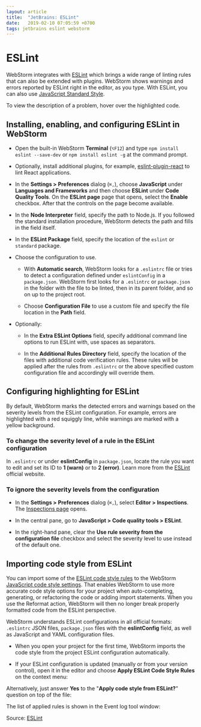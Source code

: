 ```yaml
---
layout: article
title:  "JetBrains: ESLint"
date:   2019-02-10 07:05:59 +0700
tags: jetbrains eslint webstorm
---
```


# ESLint

WebStorm integrates with [ESLint](http://eslint.org/) which brings a wide range of linting rules that can also be extended with plugins. WebStorm shows warnings and errors reported by ESLint right in the editor, as you type. With ESLint, you can also use [JavaScript Standard Style](https://standardjs.com/).

To view the description of a problem, hover over the highlighted code.

## Installing, enabling, and configuring ESLint in WebStorm

- Open the built-in WebStorm **Terminal** (`⌥F12`) and type `npm install eslint --save-dev` or `npm install eslint -g` at the command prompt.

- Optionally, install additional plugins, for example, [eslint-plugin-react](https://www.npmjs.com/package/eslint-plugin-react) to lint React applications.

- In the **Settings > Preferences** dialog (`⌘,`), choose **JavaScript** under **Languages and Frameworks** and then choose **ESLint** under **Code Quality Tools**. On the **ESLint page** page that opens, select the **Enable** checkbox. After that the controls on the page become available.

- In the **Node Interpreter** field, specify the path to Node.js. If you followed the standard installation procedure, WebStorm detects the path and fills in the field itself.

- In the **ESLint Package** field, specify the location of the `eslint` or `standard` package.

- Choose the configuration to use.
    - With **Automatic search**, WebStorm looks for a `.eslintrc` file or tries to detect a configuration defined under `eslintConfig` in a `package.json`. WebStorm first looks for a `.eslintrc` or `package.json` in the folder with the file to be linted, then in its parent folder, and so on up to the project root.

    - Choose **Configuration File** to use a custom file and specify the file location in the **Path** field.

- Optionally:

    - In the **Extra ESLint Options** field, specify additional command line options to run ESLint with, use spaces as separators.

    - In the **Additional Rules Directory** field, specify the location of the files with additional code verification rules. These rules will be applied after the rules from `.eslintrc` or the above specified custom configuration file and accordingly will override them.

## Configuring highlighting for ESLint

By default, WebStorm marks the detected errors and warnings based on the severity levels from the ESLint configuration. For example, errors are highlighted with a red squiggly line, while warnings are marked with a yellow background.

### To change the severity level of a rule in the ESLint configuration

In `.eslintrc` or under **eslintConfig** in `package.json`, locate the rule you want to edit and set its ID to **1 (warn)** or to **2 (error)**. Learn more from the [ESLint](https://eslint.org/docs/user-guide/configuring#configuring-rules) official website.

### To ignore the severity levels from the configuration

- In the **Settings > Preferences** dialog (`⌘,`), select **Editor > Inspections**. The [Inspections page](https://www.jetbrains.com/help/webstorm/inspection-settings.html) opens.

- In the central pane, go to **JavaScript > Code quality tools > ESLint**.

- In the right-hand pane, clear the **Use rule severity from the configuration file** checkbox and select the severity level to use instead of the default one.

## Importing code style from ESLint

You can import some of the [ESLint code style rules](http://eslint.org/docs/rules/) to the WebStorm [JavaScript code style settings](https://www.jetbrains.com/help/webstorm/settings-code-style-javascript.html). That enables WebStorm to use more accurate code style options for your project when auto-completing, generating, or refactoring the code or adding import statements. When you use the Reformat action, WebStorm will then no longer break properly formatted code from the ESLint perspective.

WebStorm understands ESLint configurations in all official formats: `.eslintrc` JSON files, `package.json` files with the **eslintConfig** field, as well as JavaScript and YAML configuration files.

- When you open your project for the first time, WebStorm imports the code style from the project ESLint configuration automatically.

- If your ESLint configuration is updated (manually or from your version control), open it in the editor and choose **Apply ESLint Code Style Rules** on the context menu:

Alternatively, just answer **Yes** to the "**Apply code style from ESLint?**" question on top of the file:

The list of applied rules is shown in the Event log tool window:

Source: [ESLint](https://www.jetbrains.com/help/webstorm/eslint.html)
